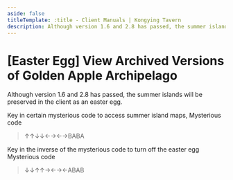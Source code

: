```yaml
---
aside: false
titleTemplate: :title - Client Manuals | Kongying Tavern
description: Although version 1.6 and 2.8 has passed, the summer islands will be preserved in the client as an easter egg.
---
```


[文：【彩蛋】查看历史版本内容]: # 'https://support.qq.com/products/321980/faqs/97056'

# [Easter Egg] View Archived Versions of Golden Apple Archipelago

Although version 1.6 and 2.8 has passed, the summer islands will be preserved in the client as an easter egg.

Key in certain mysterious code to access summer island maps,
Mysterious code

> ↑↑↓↓←→←→BABA

Key in the inverse of the mysterious code to turn off the easter egg
Mysterious code

> ↓↓↑↑→←→←ABAB
